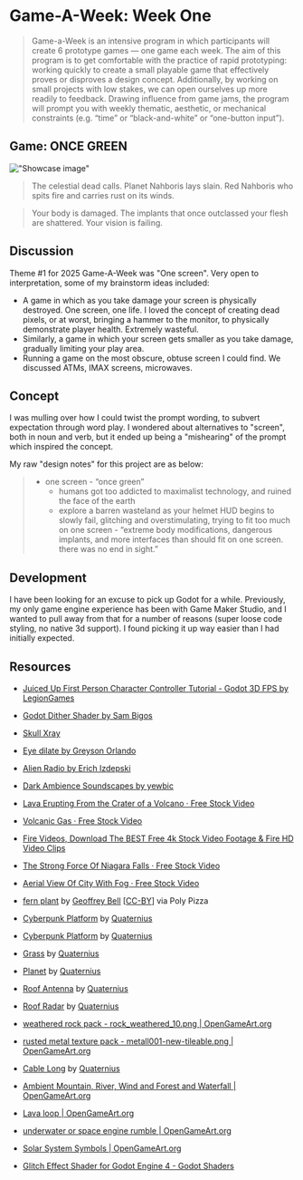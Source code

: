 # Game-A-Week: Week One

> Game-a-Week is an intensive program in which participants will create 6 prototype games  — one game each week. The aim of this program is to get comfortable with the practice of rapid prototyping: working quickly to create a small playable game that effectively proves or disproves a design concept. Additionally, by working on small projects with low stakes, we can open ourselves up more readily to feedback. Drawing influence from game jams, the program will prompt you with weekly thematic, aesthetic, or mechanical constraints (e.g. “time” or “black-and-white” or “one-button input”).

## Game: ONCE GREEN

!["Showcase image"](https://cdn.discordapp.com/attachments/1062581538719535114/1330409514633269290/Godot_v4.3-stable_win64_bytGhaw3AN.gif?ex=678e88aa&is=678d372a&hm=fb18ace5416269bf9dd96ea2857c90d7c1b3e29402b6703656e90917acfe875a)

> The celestial dead calls. Planet Nahboris lays slain. Red Nahboris who spits fire and carries rust on its winds. 

> Your body is damaged. The implants that once outclassed your flesh are shattered. Your vision is failing. 


## Discussion

Theme #1 for 2025 Game-A-Week was "One screen". Very open to interpretation, some of my brainstorm ideas included:

* A game in which as you take damage your screen is physically destroyed. One screen, one life. I loved the concept of creating dead pixels, or at worst, bringing a hammer to the monitor, to physically demonstrate player health. Extremely wasteful.
* Similarly, a game in which your screen gets smaller as you take damage, gradually limiting your play area. 
* Running a game on the most obscure, obtuse screen I could find. We discussed ATMs, IMAX screens, microwaves. 


## Concept

I was mulling over how I could twist the prompt wording, to subvert expectation through word play. I wondered about alternatives to "screen", both in noun and verb, but it ended up being a "mishearing" of the prompt which inspired the concept.

My raw "design notes" for this project are as below:
> - one screen - “once green”
>   - humans got too addicted to maximalist technology, and ruined the face of the earth
>   - explore a barren wasteland as your helmet HUD begins to slowly fail, glitching and overstimulating, trying to fit too much on one screen
    - “extreme body modifications, dangerous implants, and more interfaces than should fit on one screen. there was no end in sight.”

## Development
I have been looking for an excuse to pick up Godot for a while. Previously, my only game engine experience has been with Game Maker Studio, and I wanted to pull away from that for a number of reasons (super loose code styling, no native 3d support). I found picking it up way easier than I had initially expected. 

## Resources
* [Juiced Up First Person Character Controller Tutorial - Godot 3D FPS by LegionGames](https://youtu.be/A3HLeyaBCq4?si=2U7rQ36h0XR7g9NN)

* [Godot Dither Shader by Sam Bigos](https://github.com/samuelbigos/godot_dither_shader/)

* [Skull Xray](https://giphy.com/gifs/skull-portrait-xray-cj2PFrOzMppR60dZKT)

* [Eye dilate by Greyson Orlando](https://commons.wikimedia.org/wiki/File:Eye_dilate.gif)

* [Alien Radio by Erich Izdepski](https://opengameart.org/content/alien-radio)

* [Dark Ambience Soundscapes by yewbic](https://opengameart.org/content/dark-ambience-soundscapes)

* [Lava Erupting From the Crater of a Volcano · Free Stock Video](https://www.pexels.com/video/lava-erupting-from-the-crater-of-a-volcano-852419/)

* [Volcanic Gas · Free Stock Video](https://www.pexels.com/video/volcanic-gas-855240/)

* [Fire Videos, Download The BEST Free 4k Stock Video Footage & Fire HD Video Clips](https://www.pexels.com/search/videos/fire/)

* [The Strong Force Of Niagara Falls · Free Stock Video](https://www.pexels.com/video/the-strong-force-of-niagara-falls-3173312/)

* [Aerial View Of City With Fog · Free Stock Video](https://www.pexels.com/video/aerial-view-of-city-with-fog-1826710/)

* [fern plant](https://poly.pizza/m/fQ9cPdkwvAY) by [Geoffrey Bell](https://poly.pizza/u/Geoffrey%20Bell) [[CC-BY](https://creativecommons.org/licenses/by/3.0/)] via Poly Pizza

* [Cyberpunk Platform](https://poly.pizza/m/s0rwPHWMpY) by [Quaternius](https://poly.pizza/u/Quaternius)

* [Cyberpunk Platform](https://poly.pizza/m/dHymLbsOMY) by [Quaternius](https://poly.pizza/u/Quaternius)

* [Grass](https://poly.pizza/m/iw6l7gqcdQ) by [Quaternius](https://poly.pizza/u/Quaternius)

* [Planet](https://poly.pizza/m/9g1aIbfR9Y) by [Quaternius](https://poly.pizza/u/Quaternius)

* [Roof Antenna](https://poly.pizza/m/Fbdg52kqJ6) by [Quaternius](https://poly.pizza/u/Quaternius)

* [Roof Radar](https://poly.pizza/m/V7XQDxF8JC) by [Quaternius](https://poly.pizza/u/Quaternius)

* [weathered rock pack - rock_weathered_10.png | OpenGameArt.org](https://opengameart.org/node/15623)

* [rusted metal texture pack - metall001-new-tileable.png | OpenGameArt.org](https://opengameart.org/node/9066)

* [Cable Long](https://poly.pizza/m/WNfAG8VSD5) by [Quaternius](https://poly.pizza/u/Quaternius)

* [Ambient Mountain, River, Wind and Forest and Waterfall | OpenGameArt.org](https://opengameart.org/content/ambient-mountain-river-wind-and-forest-and-waterfall)

* [Lava loop | OpenGameArt.org](https://opengameart.org/content/lava-loop)

* [underwater or space engine rumble | OpenGameArt.org](https://opengameart.org/content/underwater-or-space-engine-rumble)

* [Solar System Symbols | OpenGameArt.org](https://opengameart.org/content/solar-system-symbols)

* [Glitch Effect Shader for Godot Engine 4 - Godot Shaders](https://godotshaders.com/shader/glitch-effect-shader-for-godot-engine-4/)